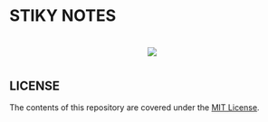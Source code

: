 # STIKY NOTES

<h1 align="center">
    <img src="https://media.giphy.com/media/EIiJp9cQ3GeEU/giphy.gif" />
<h1>

<!-- ## OBJECTIVES

## DEPENDENCIES

## REFERENCES -->

## LICENSE

The contents of this repository are covered under the [MIT License](LICENSE).
